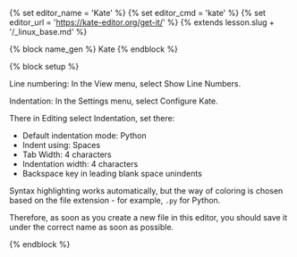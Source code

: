 {% set editor_name = 'Kate' %} {% set editor_cmd = 'kate' %} {% set editor_url = 'https://kate-editor.org/get-it/' %} {% extends lesson.slug + '/_linux_base.md' %}

{% block name_gen %} Kate {% endblock %}

{% block setup %}

Line numbering: In the View menu, select Show Line Numbers.

Indentation: In the Settings menu, select Configure Kate.

There in Editing select Indentation, set there:

* Default indentation mode: Python
* Indent using: Spaces
* Tab Width: 4 characters
* Indentation width: 4 characters
* Backspace key in leading blank space unindents

Syntax highlighting works automatically, but the way of coloring is chosen based on the file extension - for example, `.py` for Python.

Therefore, as soon as you create a new file in this editor, you should save it under the correct name as soon as possible.

{% endblock %}

